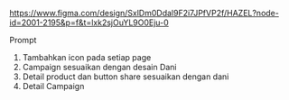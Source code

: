 https://www.figma.com/design/SxlDm0Ddal9F2i7JPfVP2f/HAZEL?node-id=2001-2195&p=f&t=lxk2sjOuYL9O0Eju-0

Prompt
1. Tambahkan icon pada setiap page
2. Campaign sesuaikan dengan desain Dani
3. Detail product dan button share sesuaikan dengan dani
4. Detail Campaign